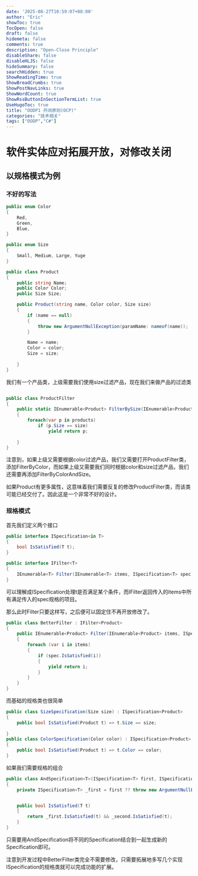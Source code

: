 ```yaml
---
date: '2025-08-27T10:59:07+08:00'
author: "Eric"
showToc: true
TocOpen: false
draft: false
hidemeta: false
comments: true
description: "Open-Close Principle"
disableShare: false
disableHLJS: false
hideSummary: false
searchHidden: true
ShowReadingTime: true
ShowBreadCrumbs: true
ShowPostNavLinks: true
ShowWordCount: true
ShowRssButtonInSectionTermList: true
UseHugoToc: true
title: "OODP1 开闭原则(OCP)"
categories: "技术相关"
tags: ["OODP","C#"]
---
```


# 软件实体应对拓展开放，对修改关闭

## 以规格模式为例

### 不好的写法


``` C#
public enum Color
{
    Red,
    Green,
    Blue,
}

public enum Size
{
    Small, Medium, Large, Yuge
}

public class Product
{
    public string Name;
    public Color Color;
    public Size Size;

    public Product(string name, Color color, Size size)
    {
        if (name == null)
        {
            throw new ArgumentNullException(paramName: nameof(name));
        }

        Name = name;
        Color = color;
        Size = size;
        
    }
}
```

我们有一个产品类，上级需要我们使用size过滤产品，现在我们来做产品的过滤类

``` C#

public class ProductFilter
{
    public static IEnumerable<Product> FilterBySize(IEnumerable<Product> products, Size size)
    {
        foreach(var p in products)
            if (p.Size == size)
                yield return p;
        
    }
}
```
注意到，如果上级又需要根据color过滤产品，我们又需要打开ProductFilter类，添加FilterByColor，而如果上级又需要我们同时根据color和size过滤产品，我们还需要再添加FilterByColorAndSize。

如果Product有更多属性，这意味着我们需要反复的修改ProductFilter类，而该类可能已经交付了。因此这是一个非常不好的设计。

### 规格模式

首先我们定义两个接口
```C#
public interface ISpecification<in T>
{
    bool IsSatisfied(T t);
}

public interface IFilter<T>
{
    IEnumerable<T> Filter(IEnumerable<T> items, ISpecification<T> spec);
}
```
可以理解成ISpecification处理t是否满足某个条件，而IFilter返回传入的items中所有满足传入的spec规格的项目。

那么此时Filter只要这样写，之后便可以固定住不再开放修改了。
```C#
public class BetterFilter : IFilter<Product>
{
    public IEnumerable<Product> Filter(IEnumerable<Product> items, ISpecification<Product> spec)
    {
        foreach (var i in items)
        {
            if (spec.IsSatisfied(i))
            {
                yield return i;
            }
        }
    }
}
```

而基础的规格类也很简单

```C#
public class SizeSpecification(Size size) : ISpecification<Product>
{
    public bool IsSatisfied(Product t) => t.Size == size;
    
}
public class ColorSpecification(Color color) : ISpecification<Product>
{
    public bool IsSatisfied(Product t) => t.Color == color;
}

```

如果我们需要规格的组合

```C#
public class AndSpecification<T>(ISpecification<T> first, ISpecification<T> second) : ISpecification<T>
{
    private ISpecification<T> _first = first ?? throw new ArgumentNullException(paramName: nameof(first)), _second = second ?? throw new ArgumentNullException(paramName: nameof(second));


    public bool IsSatisfied(T t)
    {
        return _first.IsSatisfied(t) && _second.IsSatisfied(t);
    }
}
```

只需要用AndSpecification将不同的Specification结合到一起生成新的Specification即可。

注意到开发过程中BetterFilter类完全不需要修改，只需要拓展地多写几个实现ISpecification的规格类就可以完成功能的扩展。